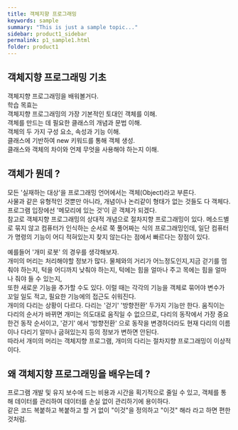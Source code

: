 ```yaml
---
title: 객체지향 프로그래밍
keywords: sample
summary: "This is just a sample topic..."
sidebar: product1_sidebar
permalink: p1_sample1.html
folder: product1
---
```


## 객체지향 프로그래밍 기초
객체지향 프로그래밍을 배워볼거다.   
학습 목효는   
객체지향 프로그래밍의 가장 기본적인 토대인 객체를 이해.     
객체를 만드는 데 필요한 클래스의 개념과 문법 이해.   
객체의 두 가지 구성 요소, 속성과 기능 이해.   
클래스에 기반하여 new 키워드를 통해 객체 생성.   
클래스와 객체의 차이와 언제 무엇을 사용해야 하는지 이해.   


## 객체가 뭔데 ?

모든 '실재하는 대상'을 프로그래밍 언어에서는 객체(Object)라고 부른다.   
사물과 같은 유형적인 것뿐만 아니라, 개념이나 논리같이 형태가 없는 것들도 다 객체다.   
프로그램 입장에선 '메모리에 있는 것'이 곧 객체가 되겠다.   
참고로 객체지향 프로그래밍의 상대적 개념으로 절차지향 프로그래밍이 있다.
메소드별로 묶지 않고 컴퓨터가 인식하는 순서로 쭉 풀어짜는 식의 프로그래밍인데, 일단 컴퓨터가 명령의 기능이 어디 적혀있는지 찾지 않는다는 점에서 빠르다는 장점이 있다.   

예를들어 '개미 로봇' 의 경우를 생각해보자.   
개미의 머리는 처리해야할 정보가 많다. 물체와의 거리가 어느정도인지,지금 걷기를 멈춰야 하는지, 
턱을 어디까지 낮춰야 하는지, 턱에는 힘을 얼마나 주고 목에는 힘을 얼마나 줘야 들 수 있는지,   
또한 새로운 기능을 추가할 수도 있다. 이럴 때는 각각의 기능을 객체로 묶어야 변수가 꼬일 일도 적고,
필요한 기능에의 접근도 쉬워진다.   
개미의 다리는 상황이 다르다. 다리는 '걷기' '방향전환' 두가지 기능만 한다. 움직이는 다리의 순서가 바뀌면 개미는 의도대로 움직일 수 없으므로,
다리의 동작에서 가장 중요한건 동작 순서이고, '걷기' 에서 '방향전환' 으로 동작을 변경하더라도 현재 다리의 이름이나 다리기 알미나 굽혀있는지
등의 정보가 변하면 안된다.   
따라서 개미의 머리는 객체지향 프로그램, 개미의 다리는 절차지향 프로그래밍이 이상적이다.

## 왜 객체지향 프로그래밍을 배우는데 ?

프로그램 개발 및 유지 보수에 드는 비용과 시간을 획기적으로 줄일 수 있고, 객체를 통해 데이터를 관리하여 데이터를 손실 없이 관리하기에 용이하다.   
같은 코드 복붙하고 복붙하고 할 거 없이 "이것"을 정의하고 "이것" 해라 라고 하면 편한것처럼.